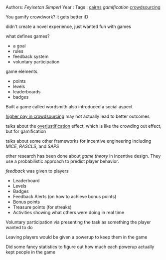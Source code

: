 Authors: *Feyisetan* *Simperl*
Year   :
Tags   : [cairns](cairns.md) *gamification* [crowdsourcing](crowdsourcing.md)

You gamify crowdwork? it gets better :D

didn't create a novel experience, just wanted fun with games

what defines games?

* a goal
* rules
* feedback system
* voluntary participation

game elements

* points
* levels
* leaderboards
* badges

Built a game called wordsmith also introduced a social aspect

[higher pay in crowdsourcing](higher%20pay%20in%20crowdsourcing.md) may not actually lead to better outcomes

talks about the [overjustification](overjustification.md) effect, which is like the crowding out effect, but for gamification

talks about some other frameworks for incentive engineering including *MICE*, *RASCLS*, and *SAPS*

other research has been done about *game theory* in incentive design. They use a probabilistic approach to predict player behavior.

*feedback* was given to players

* Leaderboard
* Levels
* Badges
* Feedback Alerts (on how to achieve bonus points)
* Bonus points
* Treasure points (for streaks)
* Activities showing what others were doing in real time

Voluntary participation via presenting the task as something the player wanted to do

Leaving players would be given a powerup to keep them in the game

Did some fancy statistics to figure out how much each powerup actually kept people in the game
